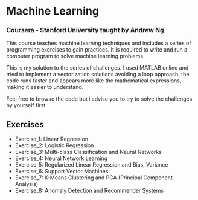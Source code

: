 # Machine Learning 
### Coursera - Stanford University taught by Andrew Ng

This course teaches machine learning techniques and includes a series of programming exercises to gain practices. It is required to write and run a computer program to solve machine learning problems. 

This is my solution to the series of challenges. I used MATLAB online and tried to implement a vectorization solutions avoiding a loop approach. the code runs faster and appears more like the mathematical expressions, making it easier to understand.  

Feel free to browse the code but i advise you to try to solve the challenges by yourself first. 

## Exercises

* Exercise_1: Linear Regression
* Exercise_2: Logistic Regression
* Exercise_3: Multi-class Classification and Neural Networks
* Exercise_4: Neural Network Learning
* Exercise_5: Regularized Linear Regression and Bias, Variance
* Exercise_6: Support Vector Machines
* Exercise_7: K-Means Clustering and PCA (Principal Component Analysis)
* Exercise_8: Anomaly Detection and Recommender Systems

